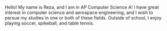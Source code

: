 Hello! My name is Reza, and I am in AP Computer Science A! I have great interest in computer science and aerospace engineering, and I wish to persue my studies in
one or both of these fields. Outside of school, I enjoy playing soccer, spikeball, and table tennis.
